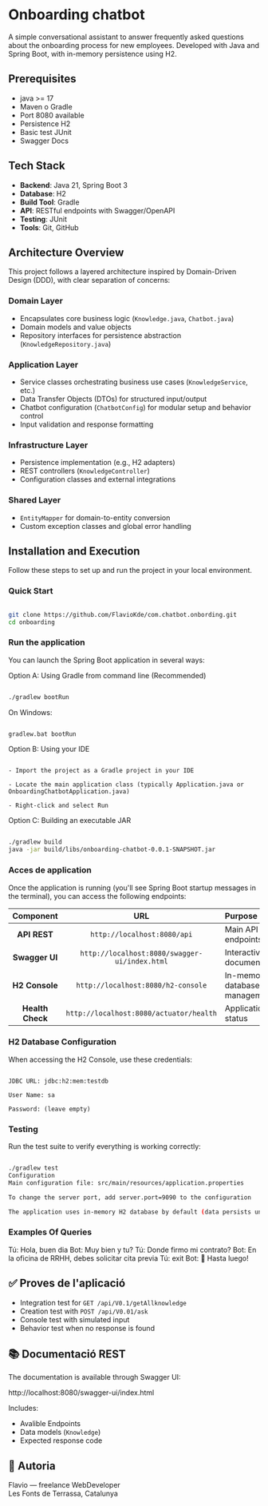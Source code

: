 # Onboarding chatbot

A simple conversational assistant to answer frequently asked questions about the onboarding process for new employees. Developed with Java and Spring Boot, with in-memory persistence using H2.

## Prerequisites

- java >= 17
- Maven o Gradle
- Port 8080 available
- Persistence H2
- Basic test JUnit
- Swagger Docs


## Tech Stack

- **Backend**: Java 21, Spring Boot 3
- **Database**: H2
- **Build Tool**: Gradle
- **API**: RESTful endpoints with Swagger/OpenAPI
- **Testing**: JUnit
- **Tools**: Git, GitHub

## Architecture Overview

This project follows a layered architecture inspired by Domain-Driven Design (DDD), with clear separation of concerns:

### Domain Layer
- Encapsulates core business logic (`Knowledge.java`, `Chatbot.java`)
- Domain models and value objects
- Repository interfaces for persistence abstraction (`KnowledgeRepository.java`)

### Application Layer
- Service classes orchestrating business use cases (`KnowledgeService`, etc.)
- Data Transfer Objects (DTOs) for structured input/output
- Chatbot configuration (`ChatbotConfig`) for modular setup and behavior control
- Input validation and response formatting

### Infrastructure Layer
- Persistence implementation (e.g., H2 adapters)
- REST controllers (`KnowledgeController`)
- Configuration classes and external integrations

### Shared Layer
- `EntityMapper` for domain-to-entity conversion
- Custom exception classes and global error handling


## Installation and Execution

Follow these steps to set up and run the project in your local environment.

###  Quick Start

```bash

git clone https://github.com/FlavioKde/com.chatbot.onbording.git
cd onboarding

```

### Run the application

You can launch the Spring Boot application in several ways:

Option A: Using Gradle from command line (Recommended)

```bash

./gradlew bootRun

```

On Windows:

```bash

gradlew.bat bootRun

```

Option B: Using your IDE

```text

- Import the project as a Gradle project in your IDE

- Locate the main application class (typically Application.java or OnboardingChatbotApplication.java)

- Right-click and select Run

```


Option C: Building an executable JAR

```bash

./gradlew build
java -jar build/libs/onboarding-chatbot-0.0.1-SNAPSHOT.jar

```

### Acces de application

Once the application is running (you'll see Spring Boot startup messages in the terminal), you can access the following endpoints:

|    Component     |                   URL                         |           Purpose             |
|:----------------:|:---------------------------------------------:|:------------------------------|
| **API REST**     | `http://localhost:8080/api`                   | Main API endpoints |
| **Swagger UI**   | `http://localhost:8080/swagger-ui/index.html` | Interactive API documentation |
| **H2 Console**   | `http://localhost:8080/h2-console`            | In-memory database management |
| **Health Check** | `http://localhost:8080/actuator/health`       | Application status |


### H2 Database Configuration

When accessing the H2 Console, use these credentials:

```text

JDBC URL: jdbc:h2:mem:testdb

User Name: sa

Password: (leave empty)

```

### Testing

Run the test suite to verify everything is working correctly:

```bash

./gradlew test
Configuration
Main configuration file: src/main/resources/application.properties

To change the server port, add server.port=9090 to the configuration

The application uses in-memory H2 database by default (data persists until application restart)

```

### Examples Of Queries

Tú: Hola, buen dia
Bot: Muy bien y tu?
Tú: Donde firmo mi contrato?
Bot: En la oficina de RRHH, debes solicitar cita previa
Tú: exit
Bot: 👋 Hasta luego!

## ✅ Proves de l'aplicació

- Integration test for `GET /api/V0.1/getAllknowledge`
- Creation test with `POST /api/V0.01/ask`
- Console test with simulated input
- Behavior test when no response is found

## 📚 Documentació REST

The documentation is available through Swagger UI:

http://localhost:8080/swagger-ui/index.html


Includes:
- Avalible Endpoints
- Data models (`Knowledge`)
- Expected response code


## 👤 Autoria

Flavio — freelance WebDeveloper  
Les Fonts de Terrassa, Catalunya  





